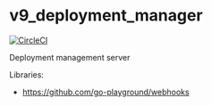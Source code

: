 # v9_deployment_manager
[![CircleCI](https://circleci.com/gh/velocity-9/v9_deployment_manager.svg?style=svg)](https://circleci.com/gh/velocity-9/v9_deployment_manager)

Deployment management server

Libraries:
 * https://github.com/go-playground/webhooks
